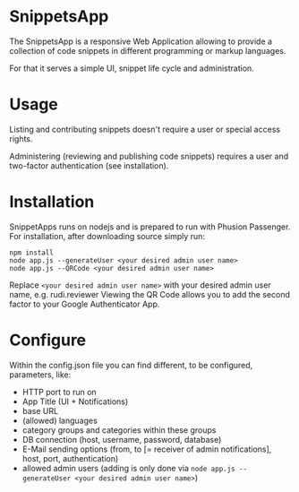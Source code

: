# SnippetsApp

The SnippetsApp is a responsive Web Application allowing to provide a collection of code snippets in different programming or markup languages.

For that it serves a simple UI, snippet life cycle and administration.

# Usage

Listing and contributing snippets doesn't require a user or special access rights.

Administering (reviewing and publishing code snippets) requires a user and two-factor authentication (see installation).

# Installation

SnippetApps runs on nodejs and is prepared to run with Phusion Passenger. For installation, after downloading source simply run:

```
npm install
node app.js --generateUser <your desired admin user name>
node app.js --QRCode <your desired admin user name>
```
Replace ```<your desired admin user name>``` with your desired admin user name, e.g. rudi.reviewer
Viewing the QR Code allows you to add the second factor to your Google Authenticator App.
  
# Configure

Within the config.json file you can find different, to be configured, parameters, like:
+ HTTP port to run on
+ App Title (UI + Notifications)
+ base URL
+ (allowed) languages
+ category groups and categories within these groups
+ DB connection (host, username, password, database)
+ E-Mail sending options (from, to [= receiver of admin notifications], host, port, authentication)
+ allowed admin users (adding is only done via ```node app.js --generateUser <your desired admin user name>```)

